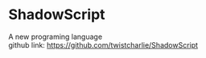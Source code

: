 # ShadowScript
A new programing language  
github link: https://github.com/twistcharlie/ShadowScript